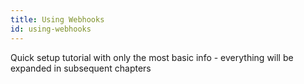 ```yaml
---
title: Using Webhooks
id: using-webhooks
---
```


Quick setup tutorial with only the most basic info - everything will be expanded in subsequent chapters
